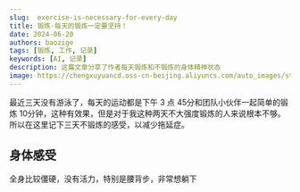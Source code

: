 ```yaml
---
slug:  exercise-is-necessary-for-every-day
title: 锻炼·每天的锻炼一定要坚持！
date: 2024-06-20
authors: baozige
tags: [锻炼, 工作, 记录]
keywords: [AI, 记录]
description: 这篇文章分享了作者每天锻炼和不锻炼的身体精神状态
image: https://chengxuyuancd.oss-cn-beijing.aliyuncs.com/auto_images/static/img/blog/swimming.png
---
```


最近三天没有游泳了，每天的运动都是下午 3 点 45分和团队小伙伴一起简单的锻炼 10分钟，这种有效果，但是对于我这种两天不大强度锻炼的人来说根本不够。所以在这里记下三天不锻炼的感受，以减少拖延症。

## 身体感受

全身比较僵硬，没有活力，特别是腰背步，非常想躺下

